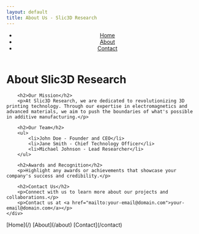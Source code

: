 ```yaml
---
layout: default
title: About Us - Slic3D Research
---
```


<link rel="stylesheet" href="/css/styles.css">


<header>
    <nav>
        <ul>
            <li><a href="/">Home</a></li>
            <li><a href="/about">About</a></li>
            <li><a href="/contact">Contact</a></li>
        </ul>
    </nav>
</header>

<main>
    <div class="container">
        <h1>About Slic3D Research</h1>

        <h2>Our Mission</h2>
        <p>At Slic3D Research, we are dedicated to revolutionizing 3D printing technology. Through our expertise in electromagnetics and advanced materials, we aim to push the boundaries of what's possible in additive manufacturing.</p>

        <h2>Our Team</h2>
        <ul>
            <li>John Doe - Founder and CEO</li>
            <li>Jane Smith - Chief Technology Officer</li>
            <li>Michael Johnson - Lead Researcher</li>
        </ul>

        <h2>Awards and Recognition</h2>
        <p>Highlight any awards or achievements that showcase your company's success and credibility.</p>

        <h2>Contact Us</h2>
        <p>Connect with us to learn more about our projects and collaborations.</p>
        <p>Contact us at <a href="mailto:your-email@domain.com">your-email@domain.com</a></p>
    </div>
</main>

<div class="centered-navigation">
    [Home](/)
    [About](/about)
    [Contact](/contact)
</div>
